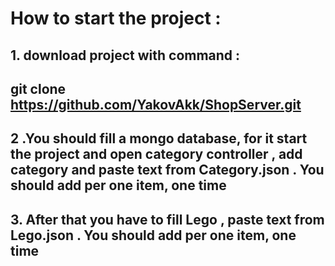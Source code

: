 # How to start the project :
## 1. download project with command :
## git clone https://github.com/YakovAkk/ShopServer.git
## 2 .You should fill a mongo database, for it start the project and open category controller , add category and paste text from Category.json . You should add per one item, one time
## 3. After that you have to fill Lego , paste text from Lego.json . You should add per one item, one time
